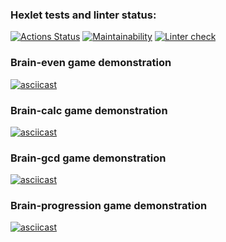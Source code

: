 ### Hexlet tests and linter status:
[![Actions Status](https://github.com/amazingrobocat/python-project-lvl1/workflows/hexlet-check/badge.svg)](https://github.com/amazingrobocat/python-project-lvl1/actions)
[![Maintainability](https://api.codeclimate.com/v1/badges/a99a88d28ad37a79dbf6/maintainability)](https://codeclimate.com/github/codeclimate/codeclimate/maintainability)
[![Linter check](https://github.com/amazingrobocat/python-project-lvl1/actions/workflows/flake8-WPS-check.yml/badge.svg)](https://github.com/amazingrobocat/python-project-lvl1/actions/workflows/flake8-WPS-check.yml)

### Brain-even game demonstration
[![asciicast](https://asciinema.org/a/TNfYYrLhigYqaa4NS8AzdRMgA.svg)](https://asciinema.org/a/TNfYYrLhigYqaa4NS8AzdRMgA)

### Brain-calc game demonstration
[![asciicast](https://asciinema.org/a/UoBmqtIV9aNvPpwiwaAyhPJCH.svg)](https://asciinema.org/a/UoBmqtIV9aNvPpwiwaAyhPJCH)

### Brain-gcd game demonstration
[![asciicast](https://asciinema.org/a/nTCkkuoMh4frIJRRo7cKmO3RI.svg)](https://asciinema.org/a/nTCkkuoMh4frIJRRo7cKmO3RI)

### Brain-progression game demonstration
[![asciicast](https://asciinema.org/a/GCmlTB0MlLvzHzVfy1jxiNA7K.svg)](https://asciinema.org/a/GCmlTB0MlLvzHzVfy1jxiNA7K)